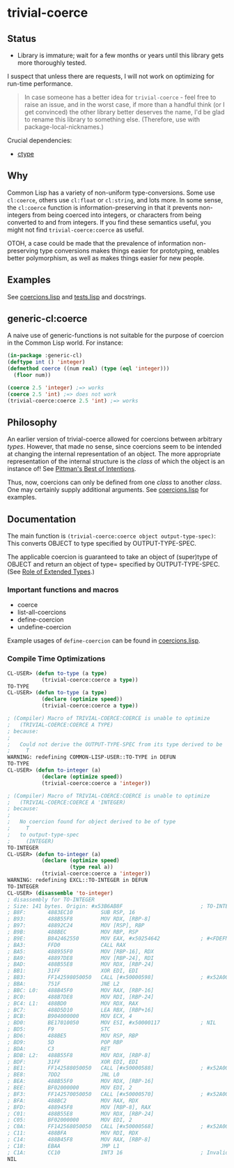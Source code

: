 # trivial-coerce

## Status

- Library is immature; wait for a few months or years until this library gets more thoroughly tested.

I suspect that unless there are requests, I will not work on optimizing for run-time performance.

>In case someone has a better idea for `trivial-coerce` - feel free to raise an issue, and in the worst case, if more than a handful think (or I get convinced) the other library better deserves the name, I'd be glad to rename this library to something else. (Therefore, use with package-local-nicknames.)

Crucial dependencies:

- [ctype](https://github.com/s-expressionists/ctype/)

## Why

Common Lisp has a variety of non-uniform type-conversions. Some use `cl:coerce`, others use `cl:float` or `cl:string`, and lots more. In some sense, the `cl:coerce` function is information-preserving in that it prevents non-integers from being coerced into integers, or characters from being converted to and from integers. If you find these semantics useful, you might not find `trivial-coerce:coerce` as useful.

OTOH, a case could be made that the prevalence of information non-preserving type conversions makes things easier for prototyping, enables better polymorphism, as well as makes things easier for new people.

## Examples

See [coercions.lisp](./coercions.lisp) and [tests.lisp](./tests.lisp) and docstrings.

## generic-cl:coerce

A naive use of generic-functions is not suitable for the purpose of coercion in the Common Lisp world. For instance:

```lisp
(in-package :generic-cl)
(deftype int () 'integer)
(defmethod coerce ((num real) (type (eql 'integer)))
  (floor num))

(coerce 2.5 'integer) ;=> works
(coerce 2.5 'int) ;=> does not work
(trivial-coerce:coerce 2.5 'int) ;=> works
```

## Philosophy

An earlier version of trivial-coerce allowed for coercions between arbitrary *types*. However, that made no sense, since coercions seem to be intended at changing the internal representation of an object. The more appropriate representation of the internal structure is the *class* of which the object is an instance of! See [Pittman's Best of Intentions](http://www.nhplace.com/kent/PS/EQUAL.html).

Thus, now, coercions can only be defined from one *class* to another *class*. One may certainly supply additional arguments. See [coercions.lisp](./coercions.lisp) for examples.

## Documentation

The main function is `(trivial-coerce:coerce object output-type-spec)`:
This converts OBJECT to type specified by OUTPUT-TYPE-SPEC.

The applicable coercion is guaranteed to take an object of (super)type of OBJECT
and return an object of type= specified by OUTPUT-TYPE-SPEC. (See [Role of Extended Types](#role-of-extended-types).)

### Important functions and macros

- coerce
- list-all-coercions
- define-coercion
- undefine-coercion

Example usages of `define-coercion` can be found in [coercions.lisp](./coercions.lisp).

### Compile Time Optimizations

```lisp
CL-USER> (defun to-type (a type)
           (trivial-coerce:coerce a type))
TO-TYPE
CL-USER> (defun to-type (a type)
           (declare (optimize speed))
           (trivial-coerce:coerce a type))

; (Compiler) Macro of TRIVIAL-COERCE:COERCE is unable to optimize
;   (TRIVIAL-COERCE:COERCE A TYPE)
; because:
;
;   Could not derive the OUTPUT-TYPE-SPEC from its type derived to be
;     T
WARNING: redefining COMMON-LISP-USER::TO-TYPE in DEFUN
TO-TYPE
CL-USER> (defun to-integer (a)
           (declare (optimize speed))
           (trivial-coerce:coerce a 'integer))

; (Compiler) Macro of TRIVIAL-COERCE:COERCE is unable to optimize
;   (TRIVIAL-COERCE:COERCE A 'INTEGER)
; because:
;
;   No coercion found for object derived to be of type
;     T
;   to output-type-spec
;     (INTEGER)
TO-INTEGER
CL-USER> (defun to-integer (a)
           (declare (optimize speed)
                    (type real a))
           (trivial-coerce:coerce a 'integer))
WARNING: redefining EXCL::TO-INTEGER in DEFUN
TO-INTEGER
CL-USER> (disassemble 'to-integer)
; disassembly for TO-INTEGER
; Size: 141 bytes. Origin: #x53B6AB8F                         ; TO-INTEGER
; B8F:       4883EC10         SUB RSP, 16
; B93:       488B55F8         MOV RDX, [RBP-8]
; B97:       48892C24         MOV [RSP], RBP
; B9B:       488BEC           MOV RBP, RSP
; B9E:       B842462550       MOV EAX, #x50254642             ; #<FDEFN SB-KERNEL:UNARY-TRUNCATE>
; BA3:       FFD0             CALL RAX
; BA5:       488955F0         MOV [RBP-16], RDX
; BA9:       48897DE8         MOV [RBP-24], RDI
; BAD:       488B55E8         MOV RDX, [RBP-24]
; BB1:       31FF             XOR EDI, EDI
; BB3:       FF142598050050   CALL [#x50000598]               ; #x52A00FF0: GENERIC-=
; BBA:       751F             JNE L2
; BBC: L0:   488B45F0         MOV RAX, [RBP-16]
; BC0:       488B7DE8         MOV RDI, [RBP-24]
; BC4: L1:   488BD0           MOV RDX, RAX
; BC7:       488D5D10         LEA RBX, [RBP+16]
; BCB:       B904000000       MOV ECX, 4
; BD0:       BE17010050       MOV ESI, #x50000117             ; NIL
; BD5:       F9               STC
; BD6:       488BE5           MOV RSP, RBP
; BD9:       5D               POP RBP
; BDA:       C3               RET
; BDB: L2:   488B55F8         MOV RDX, [RBP-8]
; BDF:       31FF             XOR EDI, EDI
; BE1:       FF142588050050   CALL [#x50000588]               ; #x52A00F90: GENERIC-<
; BE8:       7DD2             JNL L0
; BEA:       488B55F0         MOV RDX, [RBP-16]
; BEE:       BF02000000       MOV EDI, 2
; BF3:       FF142570050050   CALL [#x50000570]               ; #x52A00E30: GENERIC--
; BFA:       488BC2           MOV RAX, RDX
; BFD:       488945F8         MOV [RBP-8], RAX
; C01:       488B55E8         MOV RDX, [RBP-24]
; C05:       BF02000000       MOV EDI, 2
; C0A:       FF142568050050   CALL [#x50000568]               ; #x52A00DC0: GENERIC-+
; C11:       488BFA           MOV RDI, RDX
; C14:       488B45F8         MOV RAX, [RBP-8]
; C18:       EBAA             JMP L1
; C1A:       CC10             INT3 16                         ; Invalid argument count trap
NIL
```

